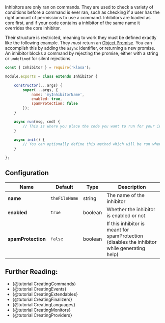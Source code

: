 Inhibitors are only ran on commands. They are used to check a variety of conditions
before a command is ever ran, such as checking if a user has the right amount of permissions
to use a command. Inhibitors are loaded as core first, and if your code contains a inhibitor
of the same name it overrides the core inhibitor.

Their structure is restricted, meaning to work they must be defined exactly like
the following example. They *must* return an [Object Promise](https://developer.mozilla.org/en/docs/Web/JavaScript/Reference/Global_Objects/Promise).
You can accomplish this by adding the `async` identifier, or returning a new promise.
An inhibitor blocks a command by rejecting the promise, either with a string or `undefined` for silent rejections.

```javascript
const { Inhibitor } = require('klasa');

module.exports = class extends Inhibitor {

	constructor(...args) {
		super(...args, {
			name: 'myInhibitorName',
            enabled: true,
            spamProtection: false
        });
	}

	async run(msg, cmd) {
		// This is where you place the code you want to run for your inhibitor
	}

	async init() {
		// You can optionally define this method which will be run when the bot starts (after login, so discord data is available via this.client)
	}

};

```

## Configuration

| Name               | Default       | Type    | Description                                                                                  |
| ------------------ | ------------- | ------- | -------------------------------------------------------------------------------------------- |
| **name**           | `theFileName` | string  | The name of the inhibitor                                                                    |
| **enabled**        | `true`        | boolean | Whether the inhibitor is enabled or not                                                      |
| **spamProtection** | `false`       | boolean | If this inhibitor is meant for spamProtection (disables the inhibitor while generating help) |

## Further Reading:

- {@tutorial CreatingCommands}
- {@tutorial CreatingEvents}
- {@tutorial CreatingExtendables}
- {@tutorial CreatingFinalizers}
- {@tutorial CreatingLanguages}
- {@tutorial CreatingMonitors}
- {@tutorial CreatingProviders}